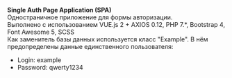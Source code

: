 <b>Single Auth Page Application (SPA)</b><br>
Одностраничное приложение для формы авторизации.<br>
Выполнено с использованием VUE.js 2 + AXIOS 0.12, PHP 7.*, Bootstrap 4, Font Awesome 5, SCSS<br>
Как заменитель базы данных используется класс "Example". В нём предопределены данные единственного пользователя:<br>
<ul>
<li>
Login: example
</li>
<li>
Password: qwerty1234
</li>
